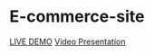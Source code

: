 # E-commerce-site
<a href="http://13.59.98.108:3030/">LIVE DEMO</a>
<a href="https://www.youtube.com/watch?v=-1uBqyI7_4k">Video Presentation</a>
